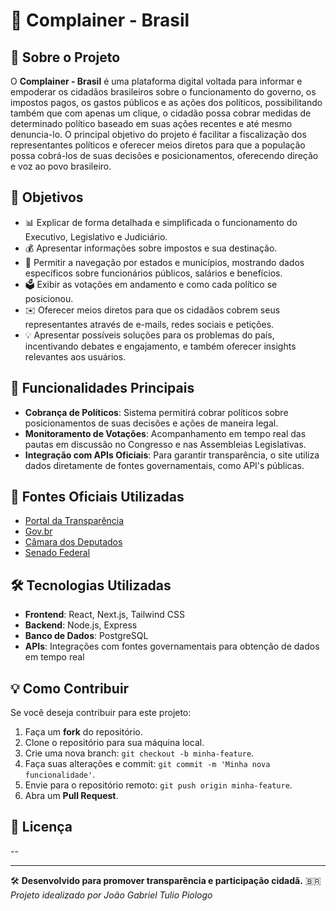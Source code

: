 # 📢 Complainer - Brasil

## 📌 Sobre o Projeto
O **Complainer - Brasil** é uma plataforma digital voltada para informar e empoderar os cidadãos brasileiros sobre o funcionamento do governo, os impostos pagos, os gastos públicos e as ações dos políticos, possibilitando também que com apenas um clique, o cidadão possa cobrar medidas de determinado político baseado em suas ações recentes e até mesmo denuncia-lo. O principal objetivo do projeto é facilitar a fiscalização dos representantes políticos e oferecer meios diretos para que a população possa cobrá-los de suas decisões e posicionamentos, oferecendo direção e voz ao povo brasileiro.

## 🎯 Objetivos
- 📊 Explicar de forma detalhada e simplificada o funcionamento do Executivo, Legislativo e Judiciário.
- 💰 Apresentar informações sobre impostos e sua destinação.
- 📍 Permitir a navegação por estados e municípios, mostrando dados específicos sobre funcionários públicos, salários e benefícios.
- 🗳️ Exibir as votações em andamento e como cada político se posicionou.
- ✉️ Oferecer meios diretos para que os cidadãos cobrem seus representantes através de e-mails, redes sociais e petições.
- 💡 Apresentar possíveis soluções para os problemas do país, incentivando debates e engajamento, e também oferecer insights relevantes aos usuários.

## 🚀 Funcionalidades Principais
- **Cobrança de Políticos**: Sistema permitirá cobrar políticos sobre posicionamentos de suas decisões e ações de maneira legal.
- **Monitoramento de Votações**: Acompanhamento em tempo real das pautas em discussão no Congresso e nas Assembleias Legislativas.
- **Integração com APIs Oficiais**: Para garantir transparência, o site utiliza dados diretamente de fontes governamentais, como API's públicas.

## 🔗 Fontes Oficiais Utilizadas
- [Portal da Transparência](https://www.portaldatransparencia.gov.br/)
- [Gov.br](https://www.gov.br/)
- [Câmara dos Deputados](https://www.camara.leg.br/)
- [Senado Federal](https://www25.senado.leg.br/)

## 🛠️ Tecnologias Utilizadas
- **Frontend**: React, Next.js, Tailwind CSS
- **Backend**: Node.js, Express
- **Banco de Dados**: PostgreSQL
- **APIs**: Integrações com fontes governamentais para obtenção de dados em tempo real

## 💡 Como Contribuir
Se você deseja contribuir para este projeto:
1. Faça um **fork** do repositório.
2. Clone o repositório para sua máquina local.
3. Crie uma nova branch: `git checkout -b minha-feature`.
4. Faça suas alterações e commit: `git commit -m 'Minha nova funcionalidade'`.
5. Envie para o repositório remoto: `git push origin minha-feature`.
6. Abra um **Pull Request**.

## 📜 Licença
--

---

🛠️ **Desenvolvido para promover transparência e participação cidadã.** 🇧🇷\
*Projeto idealizado por João Gabriel Tulio Piologo*
